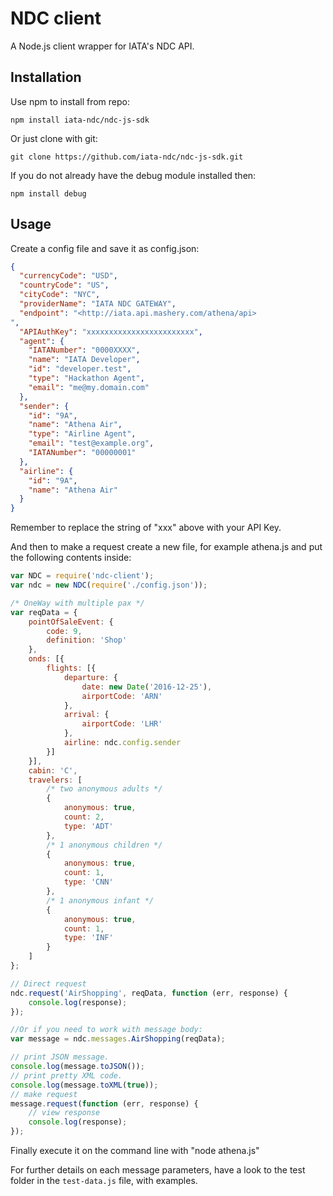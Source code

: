 # NDC client

A Node.js client wrapper for IATA's NDC API.

## Installation

Use npm to install from repo:

```
npm install iata-ndc/ndc-js-sdk
```

Or just clone with git:

```
git clone https://github.com/iata-ndc/ndc-js-sdk.git
```

If you do not already have the debug module installed then:

```
npm install debug
```

## Usage

Create a config file and save it as config.json:

```json
{
  "currencyCode": "USD",
  "countryCode": "US",
  "cityCode": "NYC",
  "providerName": "IATA NDC GATEWAY",
  "endpoint": "<http://iata.api.mashery.com/athena/api>
",
  "APIAuthKey": "xxxxxxxxxxxxxxxxxxxxxxxx",
  "agent": {
    "IATANumber": "0000XXXX",
    "name": "IATA Developer",
    "id": "developer.test",
    "type": "Hackathon Agent",
    "email": "me@my.domain.com"
  },
  "sender": {
    "id": "9A",
    "name": "Athena Air",
    "type": "Airline Agent",
    "email": "test@example.org",
    "IATANumber": "00000001"
  },
  "airline": {
    "id": "9A",
    "name": "Athena Air"
  }
}
```

Remember to replace the string of "xxx" above with your API Key.

And then to make a request create a new file, for example athena.js and put the following contents inside:

```javascript
var NDC = require('ndc-client');
var ndc = new NDC(require('./config.json'));

/* OneWay with multiple pax */
var reqData = {
    pointOfSaleEvent: {
        code: 9,
        definition: 'Shop'
    },
    onds: [{
        flights: [{
            departure: {
                date: new Date('2016-12-25'),
                airportCode: 'ARN'
            },
            arrival: {
                airportCode: 'LHR'
            },
            airline: ndc.config.sender
        }]
    }],
    cabin: 'C',
    travelers: [
        /* two anonymous adults */
        {
            anonymous: true,
            count: 2,
            type: 'ADT'
        },
        /* 1 anonymous children */
        {
            anonymous: true,
            count: 1,
            type: 'CNN'
        },
        /* 1 anonymous infant */
        {
            anonymous: true,
            count: 1,
            type: 'INF'
        }
    ]
};

// Direct request
ndc.request('AirShopping', reqData, function (err, response) {
    console.log(response);
});

//Or if you need to work with message body:
var message = ndc.messages.AirShopping(reqData);

// print JSON message.
console.log(message.toJSON());
// print pretty XML code.
console.log(message.toXML(true));
// make request
message.request(function (err, response) {
    // view response
    console.log(response);
});
```

Finally execute it on the command line with "node athena.js"

For further details on each message parameters, have a look to the test folder in the `test-data.js` file, with examples.
